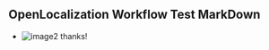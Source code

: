 ## OpenLocalization Workflow Test MarkDown
* ![image2](.\ec55273f-77ae-494b-bb67-ebee61e98328.png) 
thanks!